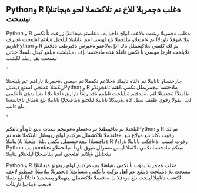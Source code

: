 ## Pythonو R ةغلب ةجمربلا للاخ نم تلاكشملا لحو ةيجاتنلإا نيسحت

Python و R ةغلب ةجمربلا ربتعت ةلاعف لولح داجيإ يف دعاستو ةيجاتنلإا ززعت نأ نكمي يتلا ةيوقلا تاودلأا نم ءاملعلاو نيللحملا ىلع لهسي امم ،تانايبلا ليلحتل ةيلاثم اهلعجت ةديرف تازيمPython و R نم لك كلتمي .تلاكشملل ناك اذإ .ةلاعفو ةعيرس ةقيرطب ةدقعم تلايلحت ءارجإ مهسي نأ نكمي تاغللا هذه مادختسا نإف ،ةيليلحت ةيلقع كيدل .لمعلا جئاتن نيسحت يف ريبك لكشب

ً

جارختساو تانايبلا نم ةلئاه تايمك ةجلاعم نكمملا نم حبصي ،ةجمربلا تاراهم عم يليلحتلا ريكفتلا عمتجي امدنع ذيفنتلPython و R مادختسا نيجمربملل نكمي .اهنم تاهجوتلاو طامنلأا ةجذمنلا لثم ،ةمدقتم ةيليلحت تايلمع ةقد رثكأ تارارق ذاختا ىلإ ا ضيأ يدؤي نأ نكمي لب ،تقولا رفوي طقف سيل اذه .ةريبكلا تانايبلا ليلحتو ةيئاصحلإا تانايبلا ىلع ةمئاق تاجاتنتسا ىلع ءانب .

ً

ليلحتلا نم ،تاقيبطتلا نم ةعساو ةعومجم معدت ةينغ تاودأو تابتكمPython و R نم لك رفوت ،كلذ ىلع ةولاع ىلع .ةفلتخملا تلاكشملل ةركتبم لولح ريوطتل تابتكملا هذه نم ةدافتسلاا نيمدختسملل نكمي .يللآا ملعتلا ىلإ ينايبلا R رفوت امنيب ،ةءافكب تانايبلا ةرادلإ Python يف pandas ةبتكم مادختسا نكمي ،لاثملا ليبس مسرلل ةيوق تاودأ .نيللحملاو نيثحابلل ةيلاثم اهلعجي امم ،يئاصحلإا ليلحتلاو ينايبلا

Python و R ةغلب ةجمربلا يدؤت نأ نكمي ،ةياهنلا يف ةركتبم لولح ريفوتو ةيجاتنلإا نيسحت ىلإ ةيليلحت ةيلقع عم اهل نوكت نأ نكمي ةبسانملا ةيجمربلا بيلاسلأا قيبطتو لاعف لكشب تانايبلا ليلحت ىلع ةردقلا نإ .ةدقعملا تلاكشملل .ينهملاو يصخشلا ءادلأا ىلع ىدملا ةديعب ةيباجيإ تاريثأت
